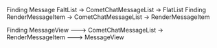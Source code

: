 Finding Message FaltList -> CometChatMessageList -> FlatList
Finding RenderMessageItem -> CometChatMessageList -> RenderMessageItem


Finding MessageView --->  CometChatMessageList -> RenderMessageItem ---> MessageView 